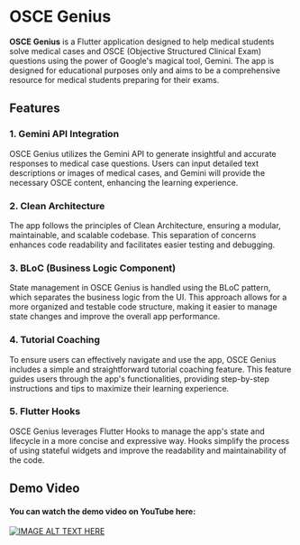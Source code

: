 # OSCE Genius

**OSCE Genius** is a Flutter application designed to help medical students solve medical cases and OSCE (Objective Structured Clinical Exam) questions using the power of Google's magical tool, Gemini. The app is designed for educational purposes only and aims to be a comprehensive resource for medical students preparing for their exams.

## Features

### 1. Gemini API Integration

OSCE Genius utilizes the Gemini API to generate insightful and accurate responses to medical case questions. Users can input detailed text descriptions or images of medical cases, and Gemini will provide the necessary OSCE content, enhancing the learning experience.

### 2. Clean Architecture

The app follows the principles of Clean Architecture, ensuring a modular, maintainable, and scalable codebase. This separation of concerns enhances code readability and facilitates easier testing and debugging.

### 3. BLoC (Business Logic Component)

State management in OSCE Genius is handled using the BLoC pattern, which separates the business logic from the UI. This approach allows for a more organized and testable code structure, making it easier to manage state changes and improve the overall app performance.

### 4. Tutorial Coaching

To ensure users can effectively navigate and use the app, OSCE Genius includes a simple and straightforward tutorial coaching feature. This feature guides users through the app's functionalities, providing step-by-step instructions and tips to maximize their learning experience.

### 5. Flutter Hooks

OSCE Genius leverages Flutter Hooks to manage the app's state and lifecycle in a more concise and expressive way. Hooks simplify the process of using stateful widgets and improve the readability and maintainability of the code.

## Demo Video

#### You can watch the demo video on YouTube here:

[![IMAGE ALT TEXT HERE](https://img.youtube.com/vi/qr4o2pPtQcY/0.jpg)](https://www.youtube.com/watch?v=qr4o2pPtQcY)
